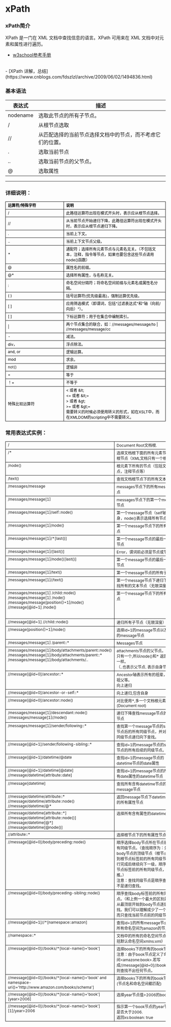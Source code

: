 # xPath

### xPath简介

XPath 是一门在 XML 文档中查找信息的语言。XPath 可用来在 XML 文档中对元素和属性进行遍历。

- [w3school参考手册](http://www.w3school.com.cn/xpath/index.asp)
<br/>
- [XPath 详解，总结](https://www.cnblogs.com/fdszlzl/archive/2009/06/02/1494836.html)

### 基本语法

| 表达式  		| 描述                 			   |
| -------------	|------------------------  |
| nodename	    | 选取此节点的所有子节点。    |
| /			    | 从根节点选取     		   |
| //			| 从匹配选择的当前节点选择文档中的节点，而不考虑它们的位置。|
| .			    | 选取当前节点  			   |
| ..			| 选取当前节点的父节点。        |
| @			    | 选取属性  		 	       |


---
### 详细说明：
<table style="border-collapse: collapse" border="0">
<tbody valign="top">
<thead>
<td style="width: 168px;border-right: black 0.5pt solid; padding-right: 7px; border-top: black 0.5pt solid; padding-left: 7px; border-left: black 0.5pt solid; border-bottom: black 0.5pt solid">
	<div><span style="font-size: 9pt; color: black"><strong>运算符/特殊字符</strong></span></div>
</td>
<td style="border-right: black 0.5pt solid; padding-right: 7px; border-top: black 0.5pt solid; padding-left: 7px; border-left: medium none; border-bottom: black 0.5pt solid">
	<div><span style="font-size: 9pt; color: black"><strong>说明</strong></span></div>
</td>
</thead>
<tr style="height: 18px">
<td style="border-right: black 0.5pt solid; padding-right: 7px; border-top: medium none; padding-left: 7px; border-left: black 0.5pt solid; border-bottom: black 0.5pt solid">
	<div><span style="font-size: 9pt; color: black">/ </span></div>
</td>
<td style="border-right: black 0.5pt solid; padding-right: 7px; border-top: medium none; padding-left: 7px; border-left: medium none; border-bottom: black 0.5pt solid">
	<div><span style="font-size: 9pt; color: black">此路径运算符出现在模式开头时，表示应从根节点选择。</span></div>
</td>
</tr>
<tr style="height: 18px">
<td style="border-right: black 0.5pt solid; padding-right: 7px; border-top: medium none; padding-left: 7px; border-left: black 0.5pt solid; border-bottom: black 0.5pt solid">
	<div><span style="font-size: 9pt; color: black">// </span></div>
</td>
<td style="border-right: black 0.5pt solid; padding-right: 7px; border-top: medium none; padding-left: 7px; border-left: medium none; border-bottom: black 0.5pt solid">
	<div><span style="font-size: 9pt; color: black">从当前节点开始递归下降，此路径运算符出现在模式开头时，表示应从根节点递归下降。</span></div>
</td>
</tr>
<tr style="height: 18px">
<td style="border-right: black 0.5pt solid; padding-right: 7px; border-top: medium none; padding-left: 7px; border-left: black 0.5pt solid; border-bottom: black 0.5pt solid">
	<div><span style="font-size: 9pt; color: black">. </span></div>
</td>
<td style="border-right: black 0.5pt solid; padding-right: 7px; border-top: medium none; padding-left: 7px; border-left: medium none; border-bottom: black 0.5pt solid">
	<div><span style="font-size: 9pt; color: black">当前上下文。</span></div>
</td>
</tr>
<tr style="height: 18px">
<td style="border-right: black 0.5pt solid; padding-right: 7px; border-top: medium none; padding-left: 7px; border-left: black 0.5pt solid; border-bottom: black 0.5pt solid">
	<div><span style="font-size: 9pt; color: black">.. </span></div>
</td>
<td style="border-right: black 0.5pt solid; padding-right: 7px; border-top: medium none; padding-left: 7px; border-left: medium none; border-bottom: black 0.5pt solid">
	<div><span style="font-size: 9pt; color: black">当前上下文节点父级。</span></div>
</td>
</tr>
<tr style="height: 18px">
<td style="border-right: black 0.5pt solid; padding-right: 7px; border-top: medium none; padding-left: 7px; border-left: black 0.5pt solid; border-bottom: black 0.5pt solid">
	<div><span style="font-size: 9pt; color: black">* </span></div>
</td>
<td style="border-right: black 0.5pt solid; padding-right: 7px; border-top: medium none; padding-left: 7px; border-left: medium none; border-bottom: black 0.5pt solid">
	<div><span style="font-size: 9pt; color: black">通配符；选择所有元素节点与元素名无关。（不包括文本，注释，指令等节点，如果也要包含这些节点请用node()函数）</span></div>
</td>
</tr>
<tr style="height: 18px">
<td style="border-right: black 0.5pt solid; padding-right: 7px; border-top: medium none; padding-left: 7px; border-left: black 0.5pt solid; border-bottom: black 0.5pt solid">
	<div><span style="font-size: 9pt; color: black">@ </span></div>
</td>
<td style="border-right: black 0.5pt solid; padding-right: 7px; border-top: medium none; padding-left: 7px; border-left: medium none; border-bottom: black 0.5pt solid">
	<div><span style="font-size: 9pt; color: black">属性名的前缀。</span></div>
</td>
</tr>
<tr style="height: 18px">
<td style="border-right: black 0.5pt solid; padding-right: 7px; border-top: medium none; padding-left: 7px; border-left: black 0.5pt solid; border-bottom: black 0.5pt solid">
	<div><span style="font-size: 9pt; color: black">@* </span></div>
</td>
<td style="border-right: black 0.5pt solid; padding-right: 7px; border-top: medium none; padding-left: 7px; border-left: medium none; border-bottom: black 0.5pt solid">
	<div><span style="font-size: 9pt; color: black">选择所有属性，与名称无关。</span></div>
</td>
</tr>
<tr style="height: 18px">
<td style="border-right: black 0.5pt solid; padding-right: 7px; border-top: medium none; padding-left: 7px; border-left: black 0.5pt solid; border-bottom: black 0.5pt solid">
	<div><span style="font-size: 9pt; color: black">: </span></div>
</td>
<td style="border-right: black 0.5pt solid; padding-right: 7px; border-top: medium none; padding-left: 7px; border-left: medium none; border-bottom: black 0.5pt solid">
	<div><span style="font-size: 9pt; color: black">命名空间分隔符；将命名空间前缀与元素名或属性名分隔。</span></div>
</td>
</tr>
<tr style="height: 18px">
<td style="border-right: black 0.5pt solid; padding-right: 7px; border-top: medium none; padding-left: 7px; border-left: black 0.5pt solid; border-bottom: black 0.5pt solid">
	<div><span style="font-size: 9pt; color: black">( ) </span></div>
</td>
<td style="border-right: black 0.5pt solid; padding-right: 7px; border-top: medium none; padding-left: 7px; border-left: medium none; border-bottom: black 0.5pt solid">
	<div><span style="font-size: 9pt; color: black">括号运算符(优先级最高)，强制运算优先级。</span></div>
</td>
</tr>
<tr style="height: 18px">
<td style="border-right: black 0.5pt solid; padding-right: 7px; border-top: medium none; padding-left: 7px; border-left: black 0.5pt solid; border-bottom: black 0.5pt solid">
	<div><span style="font-size: 9pt; color: black">[ ] </span></div>
</td>
<td style="border-right: black 0.5pt solid; padding-right: 7px; border-top: medium none; padding-left: 7px; border-left: medium none; border-bottom: black 0.5pt solid">
	<div><span style="font-size: 9pt; color: black">应用筛选模式（即谓词，包括"过滤表达式"和"轴（向前/向后）"）。</span></div>
</td>
</tr>
<tr style="height: 18px">
<td style="border-right: black 0.5pt solid; padding-right: 7px; border-top: medium none; padding-left: 7px; border-left: black 0.5pt solid; border-bottom: black 0.5pt solid">
	<div><span style="font-size: 9pt; color: black">[ ] </span></div>
</td>
<td style="border-right: black 0.5pt solid; padding-right: 7px; border-top: medium none; padding-left: 7px; border-left: medium none; border-bottom: black 0.5pt solid">
	<div><span style="font-size: 9pt; color: black">下标运算符；用于在集合中编制索引。</span></div>
</td>
</tr>
<tr style="height: 18px">
<td style="border-right: black 0.5pt solid; padding-right: 7px; border-top: medium none; padding-left: 7px; border-left: black 0.5pt solid; border-bottom: black 0.5pt solid">
	<div><span style="font-size: 9pt; color: black">| </span></div>
</td>
<td style="border-right: black 0.5pt solid; padding-right: 7px; border-top: medium none; padding-left: 7px; border-left: medium none; border-bottom: black 0.5pt solid">
	<div><span style="font-size: 9pt; color: black">两个节点集合的联合，如：//messages/message/to | //messages/message/cc</span></div>
</td>
</tr>
<tr style="height: 18px">
	<td style="border-right: black 0.5pt solid; padding-right: 7px; border-top: medium none; padding-left: 7px; border-left: black 0.5pt solid; border-bottom: black 0.5pt solid">
		<div><span style="font-size: 9pt; color: black">- </span></div>
	</td>
	<td style="border-right: black 0.5pt solid; padding-right: 7px; border-top: medium none; padding-left: 7px; border-left: medium none; border-bottom: black 0.5pt solid">
		<div><span style="font-size: 9pt; color: black">减法。</span></div>
	</td>
</tr>
<tr style="height: 18px">
<td style="border-right: black 0.5pt solid; padding-right: 7px; border-top: medium none; padding-left: 7px; border-left: black 0.5pt solid; border-bottom: black 0.5pt solid">
	<div><span style="font-size: 9pt; color: black">div，</span></div>
</td>
<td style="border-right: black 0.5pt solid; padding-right: 7px; border-top: medium none; padding-left: 7px; border-left: medium none; border-bottom: black 0.5pt solid">
	<div><span style="font-size: 9pt; color: black">浮点除法。</span></div>
</td>
</tr>
<tr style="height: 18px">
<td style="border-right: black 0.5pt solid; padding-right: 7px; border-top: medium none; padding-left: 7px; border-left: black 0.5pt solid; border-bottom: black 0.5pt solid">
	<div><span style="font-size: 9pt; color: black">and, or </span></div>
</td>
<td style="border-right: black 0.5pt solid; padding-right: 7px; border-top: medium none; padding-left: 7px; border-left: medium none; border-bottom: black 0.5pt solid">
	<div><span style="font-size: 9pt; color: black">逻辑运算。</span></div>
</td>
</tr>
<tr style="height: 18px">
<td style="border-right: black 0.5pt solid; padding-right: 7px; border-top: medium none; padding-left: 7px; border-left: black 0.5pt solid; border-bottom: black 0.5pt solid">
	<div><span style="font-size: 9pt; color: black">mod </span></div>
</td>
<td style="border-right: black 0.5pt solid; padding-right: 7px; border-top: medium none; padding-left: 7px; border-left: medium none; border-bottom: black 0.5pt solid">
	<div><span style="font-size: 9pt; color: black">求余。</span></div>
</td>
</tr>
<tr style="height: 18px">
<td style="border-right: black 0.5pt solid; padding-right: 7px; border-top: medium none; padding-left: 7px; border-left: black 0.5pt solid; border-bottom: black 0.5pt solid">
	<div><span style="font-size: 9pt">not()</span></div>
</td>
<td style="border-right: black 0.5pt solid; padding-right: 7px; border-top: medium none; padding-left: 7px; border-left: medium none; border-bottom: black 0.5pt solid">
	<div><span style="font-size: 9pt; color: black">逻辑非</span></div>
</td>
</tr>
<tr style="height: 18px">
<td style="border-right: black 0.5pt solid; padding-right: 7px; border-top: medium none; padding-left: 7px; border-left: black 0.5pt solid; border-bottom: black 0.5pt solid">
	<div><span style="font-size: 9pt">=</span></div>
</td>
<td style="border-right: black 0.5pt solid; padding-right: 7px; border-top: medium none; padding-left: 7px; border-left: medium none; border-bottom: black 0.5pt solid">
	<div><span style="font-size: 9pt; color: black">等于</span></div>
</td>
</tr>
<tr style="height: 18px">
<td style="border-right: black 0.5pt solid; padding-right: 7px; border-top: medium none; padding-left: 7px; border-left: black 0.5pt solid; border-bottom: black 0.5pt solid">
	<div><span style="font-size: 9pt; color: black">！=</span></div>
</td>
<td style="border-right: black 0.5pt solid; padding-right: 7px; border-top: medium none; padding-left: 7px; border-left: medium none; border-bottom: black 0.5pt solid">
	<div><span style="font-size: 9pt; color: black">不等于</span></div>
</td>
</tr>
<tr style="height: 18px">
<td style="border-right: black 0.5pt solid; padding-right: 7px; border-top: medium none; padding-left: 7px; border-left: black 0.5pt solid; border-bottom: black 0.5pt solid">
	<div><span style="font-size: 9pt; color: black">特殊比较运算符</span></div>
</td>
<td style="border-right: black 0.5pt solid; padding-right: 7px; border-top: medium none; padding-left: 7px; border-left: medium none; border-bottom: black 0.5pt solid">
	<div><span style="font-size: 9pt; color: black">&lt; 或者 &amp;lt; </span></div>
	<div><span style="font-size: 9pt; color: black">&lt;= 或者 &amp;lt;= </span></div>
	<div><span style="font-size: 9pt; color: black">&gt; 或者 &amp;gt; </span></div>
	<div><span style="font-size: 9pt; color: black">&gt;= 或者 &amp;gt;= </span></div>
	<div><span style="font-size: 9pt; color: black">需要转义的时候必须使用转义的形式，如在XSLT中，而在XMLDOM的scripting中不需要转义。</span></div>
</td>
</tr>
</tbody>
</table>


### 常用表达式实例：

<table style="border-collapse: collapse" border="0">
<tbody valign="top">
<tr>
<td style="border-right: black 0.5pt solid; padding-right: 7px; border-top: black 0.5pt solid; padding-left: 7px; border-left: black 0.5pt solid; border-bottom: black 0.5pt solid">
<div><span style="font-size: 9pt">/</span></div></td>
<td style="border-right: black 0.5pt solid; padding-right: 7px; border-top: black 0.5pt solid; padding-left: 7px; border-left: medium none; border-bottom: black 0.5pt solid">
<div><span style="font-size: 9pt">Document Root文档根.</span></div></td></tr>
<tr>
<td style="border-right: black 0.5pt solid; padding-right: 7px; border-top: medium none; padding-left: 7px; border-left: black 0.5pt solid; border-bottom: black 0.5pt solid">
<div><span style="font-size: 9pt">/*</span></div></td>
<td style="border-right: black 0.5pt solid; padding-right: 7px; border-top: medium none; padding-left: 7px; border-left: medium none; border-bottom: black 0.5pt solid">
<div><span style="font-size: 9pt">选择文档根下面的所有元素节点，即根节点（XML文档只有一个根节点）</span></div></td></tr>
<tr>
<td style="border-right: black 0.5pt solid; padding-right: 7px; border-top: medium none; padding-left: 7px; border-left: black 0.5pt solid; border-bottom: black 0.5pt solid">
<div><span style="font-size: 9pt">/node()</span></div></td>
<td style="border-right: black 0.5pt solid; padding-right: 7px; border-top: medium none; padding-left: 7px; border-left: medium none; border-bottom: black 0.5pt solid">
<div><span style="font-size: 9pt">根元素下所有的节点（包括文本节点，注释节点等）</span></div></td></tr>
<tr>
<td style="border-right: black 0.5pt solid; padding-right: 7px; border-top: medium none; padding-left: 7px; border-left: black 0.5pt solid; border-bottom: black 0.5pt solid">
<div><span style="font-size: 9pt">/text()</span></div></td>
<td style="border-right: black 0.5pt solid; padding-right: 7px; border-top: medium none; padding-left: 7px; border-left: medium none; border-bottom: black 0.5pt solid">
<div><span style="font-size: 9pt">查找文档根节点下的所有文本节点</span></div></td></tr>
<tr>
<td style="border-right: black 0.5pt solid; padding-right: 7px; border-top: medium none; padding-left: 7px; border-left: black 0.5pt solid; border-bottom: black 0.5pt solid">
<div><span style="font-size: 9pt">/messages/message</span></div></td>
<td style="border-right: black 0.5pt solid; padding-right: 7px; border-top: medium none; padding-left: 7px; border-left: medium none; border-bottom: black 0.5pt solid">
<div><span style="font-size: 9pt">messages节点下的所有message节点</span></div></td></tr>
<tr>
<td style="border-right: black 0.5pt solid; padding-right: 7px; border-top: medium none; padding-left: 7px; border-left: black 0.5pt solid; border-bottom: black 0.5pt solid">
<div><span style="font-size: 9pt">/messages/message[1]</span></div></td>
<td style="border-right: black 0.5pt solid; padding-right: 7px; border-top: medium none; padding-left: 7px; border-left: medium none; border-bottom: black 0.5pt solid">
<div><span style="font-size: 9pt">messages节点下的第一个message节点</span></div></td></tr>
<tr>
<td style="border-right: black 0.5pt solid; padding-right: 7px; border-top: medium none; padding-left: 7px; border-left: black 0.5pt solid; border-bottom: black 0.5pt solid">
<div><span style="font-size: 9pt">/messages/message[1]/self::node()</span></div></td>
<td style="border-right: black 0.5pt solid; padding-right: 7px; border-top: medium none; padding-left: 7px; border-left: medium none; border-bottom: black 0.5pt solid">
<div><span style="font-size: 9pt">第一个message节点（self轴表示自身，node()表示选择所有节点）</span></div></td></tr>
<tr>
<td style="border-right: black 0.5pt solid; padding-right: 7px; border-top: medium none; padding-left: 7px; border-left: black 0.5pt solid; border-bottom: black 0.5pt solid">
<div><span style="font-size: 9pt">/messages/message[1]/node()</span></div></td>
<td style="border-right: black 0.5pt solid; padding-right: 7px; border-top: medium none; padding-left: 7px; border-left: medium none; border-bottom: black 0.5pt solid">
<div><span style="font-size: 9pt">第一个message节点下的所有子节点</span></div></td></tr>
<tr>
<td style="border-right: black 0.5pt solid; padding-right: 7px; border-top: medium none; padding-left: 7px; border-left: black 0.5pt solid; border-bottom: black 0.5pt solid">
<div><span style="font-size: 9pt">/messages/message[1]/*[last()]</span></div></td>
<td style="border-right: black 0.5pt solid; padding-right: 7px; border-top: medium none; padding-left: 7px; border-left: medium none; border-bottom: black 0.5pt solid">
<div><span style="font-size: 9pt">第一个message节点的最后一个子节点</span></div></td></tr>
<tr>
<td style="border-right: black 0.5pt solid; padding-right: 7px; border-top: medium none; padding-left: 7px; border-left: black 0.5pt solid; border-bottom: black 0.5pt solid">
<div><span style="font-size: 9pt">/messages/message[1]/[last()]</span></div></td>
<td style="border-right: black 0.5pt solid; padding-right: 7px; border-top: medium none; padding-left: 7px; border-left: medium none; border-bottom: black 0.5pt solid">
<div><span style="font-size: 9pt">Error，谓词前必须是节点或节点集</span></div></td></tr>
<tr>
<td style="border-right: black 0.5pt solid; padding-right: 7px; border-top: medium none; padding-left: 7px; border-left: black 0.5pt solid; border-bottom: black 0.5pt solid">
<div><span style="font-size: 9pt">/messages/message[1]/node()[last()]</span></div></td>
<td style="border-right: black 0.5pt solid; padding-right: 7px; border-top: medium none; padding-left: 7px; border-left: medium none; border-bottom: black 0.5pt solid">
<div><span style="font-size: 9pt">第一个message节点的最后一个子节点</span></div></td></tr>
<tr>
<td style="border-right: black 0.5pt solid; padding-right: 7px; border-top: medium none; padding-left: 7px; border-left: black 0.5pt solid; border-bottom: black 0.5pt solid">
<div><span style="font-size: 9pt">/messages/message[1]/text()</span></div></td>
<td style="border-right: black 0.5pt solid; padding-right: 7px; border-top: medium none; padding-left: 7px; border-left: medium none; border-bottom: black 0.5pt solid">
<div><span style="font-size: 9pt">第一个message节点的所有子节点</span></div></td></tr>
<tr>
<td style="border-right: black 0.5pt solid; padding-right: 7px; border-top: medium none; padding-left: 7px; border-left: black 0.5pt solid; border-bottom: black 0.5pt solid">
<div><span style="font-size: 9pt">/messages/message[1]//text()</span></div></td>
<td style="border-right: black 0.5pt solid; padding-right: 7px; border-top: medium none; padding-left: 7px; border-left: medium none; border-bottom: black 0.5pt solid">
<div><span style="font-size: 9pt">第一个message节点下递归下降查找所有的文本节点（无限深度）</span></div></td></tr>
<tr style="height: 91px">
<td style="border-right: black 0.5pt solid; padding-right: 7px; border-top: medium none; padding-left: 7px; border-left: black 0.5pt solid; border-bottom: 0.5pt solid">
<div><span style="font-size: 9pt">/messages/message[1] /child::node() </span></div>
<div><span style="font-size: 9pt">/messages/message[1] /node() </span></div>
<div><span style="font-size: 9pt">/messages/message[position()=1]/node() </span></div>
<div><span style="font-size: 9pt">//message[@id=1] /node()</span></div></td>
<td style="border-right: black 0.5pt solid; padding-right: 7px; border-top: medium none; padding-left: 7px; border-left: medium none; border-bottom: 0.5pt solid">
<div><span style="font-size: 9pt">第一个message节点下的所有子节点</span></div></td></tr>
<tr style="height: 24px">
<td style="border-right: black 0.5pt solid; padding-right: 7px; border-top: medium none; padding-left: 7px; border-left: black 0.5pt solid; border-bottom: black 0.5pt solid">
<div><span style="font-size: 9pt">//message[@id=1] //child::node()</span></div></td>
<td style="border-right: black 0.5pt solid; padding-right: 7px; border-top: medium none; padding-left: 7px; border-left: medium none; border-bottom: black 0.5pt solid">
<div><span style="font-size: 9pt">递归所有子节点（无限深度）</span></div></td></tr>
<tr style="height: 24px">
<td style="border-right: black 0.5pt solid; padding-right: 7px; border-top: medium none; padding-left: 7px; border-left: black 0.5pt solid; border-bottom: black 0.5pt solid">
<div><span style="font-size: 9pt">//message[position()=1]/node()</span></div></td>
<td style="border-right: black 0.5pt solid; padding-right: 7px; border-top: medium none; padding-left: 7px; border-left: medium none; border-bottom: black 0.5pt solid">
<div><span style="font-size: 9pt">选择id=1的message节点以及id=0的message节点</span></div></td></tr>
<tr>
<td style="border-right: black 0.5pt solid; padding-right: 7px; border-top: medium none; padding-left: 7px; border-left: black 0.5pt solid; border-bottom: black 0.5pt solid">
<div><span style="font-size: 9pt">/messages/message[1] /parent::*</span></div></td>
<td style="border-right: black 0.5pt solid; padding-right: 7px; border-top: medium none; padding-left: 7px; border-left: medium none; border-bottom: black 0.5pt solid">
<div><span style="font-size: 9pt">Messages节点</span></div></td></tr>
<tr>
<td style="border-right: black 0.5pt solid; padding-right: 7px; border-top: medium none; padding-left: 7px; border-left: black 0.5pt solid; border-bottom: black 0.5pt solid">
<div><span style="font-size: 9pt">/messages/message[1]/body/attachments/parent::node() </span></div>
<div><span style="font-size: 9pt">/messages/message[1]/body/attachments/parent::* /messages/message[1]/body/attachments/..</span></div></td>
<td style="border-right: black 0.5pt solid; padding-right: 7px; border-top: medium none; padding-left: 7px; border-left: medium none; border-bottom: black 0.5pt solid">
<div><span style="font-size: 9pt">attachments节点的父节点。父节点只有一个,所以node()和* 返回结果一样。 </span></div>
<div><span style="font-size: 9pt">（..也表示父节点. 表示自身节点）</span></div></td></tr>
<tr>
<td style="border-right: black 0.5pt solid; padding-right: 7px; border-top: medium none; padding-left: 7px; border-left: black 0.5pt solid; border-bottom: black 0.5pt solid">
<div><span style="font-size: 9pt">//message[@id=0]/ancestor::*</span></div></td>
<td style="border-right: black 0.5pt solid; padding-right: 7px; border-top: medium none; padding-left: 7px; border-left: medium none; border-bottom: black 0.5pt solid">
<div><span style="font-size: 9pt">Ancestor轴表示所有的祖辈，父，祖父等。 </span></div>
<div><span style="font-size: 9pt">向上递归</span></div></td></tr>
<tr>
<td style="border-right: black 0.5pt solid; padding-right: 7px; border-top: medium none; padding-left: 7px; border-left: black 0.5pt solid; border-bottom: black 0.5pt solid">
<div><span style="font-size: 9pt">//message[@id=0]/ancestor-or-self::*</span></div></td>
<td style="border-right: black 0.5pt solid; padding-right: 7px; border-top: medium none; padding-left: 7px; border-left: medium none; border-bottom: black 0.5pt solid">
<div><span style="font-size: 9pt">向上递归,包含自身</span></div></td></tr>
<tr>
<td style="border-right: black 0.5pt solid; padding-right: 7px; border-top: medium none; padding-left: 7px; border-left: black 0.5pt solid; border-bottom: black 0.5pt solid">
<div><span style="font-size: 9pt">//message[@id=0]/ancestor::node()</span></div></td>
<td style="border-right: black 0.5pt solid; padding-right: 7px; border-top: medium none; padding-left: 7px; border-left: medium none; border-bottom: black 0.5pt solid">
<div><span style="font-size: 9pt">对比使用*,多一个文档根元素(Document root)</span></div></td></tr>
<tr>
<td style="border-right: black 0.5pt solid; padding-right: 7px; border-top: medium none; padding-left: 7px; border-left: black 0.5pt solid; border-bottom: black 0.5pt solid">
<div><span style="font-size: 9pt">/messages/message[1]/descendant::node() </span></div>
<div><span style="font-size: 9pt">//messages/message[1]//node()</span></div></td>
<td style="border-right: black 0.5pt solid; padding-right: 7px; border-top: medium none; padding-left: 7px; border-left: medium none; border-bottom: black 0.5pt solid">
<div><span style="font-size: 9pt">递归下降查找message节点的所有节点</span></div></td></tr>
<tr>
<td style="border-right: black 0.5pt solid; padding-right: 7px; border-top: medium none; padding-left: 7px; border-left: black 0.5pt solid; border-bottom: black 0.5pt solid">
<div><span style="font-size: 9pt">/messages/message[1]/sender/following::*</span></div></td>
<td style="border-right: black 0.5pt solid; padding-right: 7px; border-top: medium none; padding-left: 7px; border-left: medium none; border-bottom: black 0.5pt solid">
<div><span style="font-size: 9pt">查找第一个message节点的sender节点后的所有同级节点，并对每一个同级节点递归向下查找。</span></div></td></tr>
<tr>
<td style="border-right: black 0.5pt solid; padding-right: 7px; border-top: medium none; padding-left: 7px; border-left: black 0.5pt solid; border-bottom: black 0.5pt solid">
<div><span style="font-size: 9pt">//message[@id=1]/sender/following-sibling::*</span></div></td>
<td style="border-right: black 0.5pt solid; padding-right: 7px; border-top: medium none; padding-left: 7px; border-left: medium none; border-bottom: black 0.5pt solid">
<div><span style="font-size: 9pt">查找id=1的message节点的sender节点的所有后续的同级节点。</span></div></td></tr>
<tr>
<td style="border-right: black 0.5pt solid; padding-right: 7px; border-top: medium none; padding-left: 7px; border-left: black 0.5pt solid; border-bottom: black 0.5pt solid">
<div><span style="font-size: 9pt">//message[@id=1]/datetime/@date</span></div></td>
<td style="border-right: black 0.5pt solid; padding-right: 7px; border-top: medium none; padding-left: 7px; border-left: medium none; border-bottom: black 0.5pt solid">
<div><span style="font-size: 9pt">查找id=1的message节点的datetime节点的date属性</span></div></td></tr>
<tr>
<td style="border-right: black 0.5pt solid; padding-right: 7px; border-top: medium none; padding-left: 7px; border-left: black 0.5pt solid; border-bottom: black 0.5pt solid">
<div><span style="font-size: 9pt">//message[@id=1]/datetime[@date] </span></div>
<div><span style="font-size: 9pt">//message/datetime[attribute::date]</span></div></td>
<td style="border-right: black 0.5pt solid; padding-right: 7px; border-top: medium none; padding-left: 7px; border-left: medium none; border-bottom: black 0.5pt solid">
<div><span style="font-size: 9pt">查找id=1的message节点的所有含有date属性的datetime节点</span></div></td></tr>
<tr>
<td style="border-right: black 0.5pt solid; padding-right: 7px; border-top: medium none; padding-left: 7px; border-left: black 0.5pt solid; border-bottom: black 0.5pt solid">
<div><span style="font-size: 9pt">//message[datetime]</span></div></td>
<td style="border-right: black 0.5pt solid; padding-right: 7px; border-top: medium none; padding-left: 7px; border-left: medium none; border-bottom: black 0.5pt solid">
<div><span style="font-size: 9pt">查找所有含有datetime节点的message节点</span></div></td></tr>
<tr>
<td style="border-right: black 0.5pt solid; padding-right: 7px; border-top: medium none; padding-left: 7px; border-left: black 0.5pt solid; border-bottom: black 0.5pt solid">
<div><span style="font-size: 9pt">//message/datetime/attribute::* </span></div>
<div><span style="font-size: 9pt">//message/datetime/attribute::node() </span></div>
<div><span style="font-size: 9pt">//message/datetime/@*</span></div></td>
<td style="border-right: black 0.5pt solid; padding-right: 7px; border-top: medium none; padding-left: 7px; border-left: medium none; border-bottom: black 0.5pt solid">
<div><span style="font-size: 9pt">返回message节点下datetime节点的所有属性节点</span></div></td></tr>
<tr>
<td style="border-right: black 0.5pt solid; padding-right: 7px; border-top: medium none; padding-left: 7px; border-left: black 0.5pt solid; border-bottom: black 0.5pt solid">
<div><span style="font-size: 9pt">//message/datetime[attribute::*] </span></div>
<div><span style="font-size: 9pt">//message/datetime[attribute::node()] </span></div>
<div><span style="font-size: 9pt">//message/datetime[@*] </span></div>
<div><span style="font-size: 9pt">//message/datetime[@node()]</span></div></td>
<td style="border-right: black 0.5pt solid; padding-right: 7px; border-top: medium none; padding-left: 7px; border-left: medium none; border-bottom: black 0.5pt solid">
<div><span style="font-size: 9pt">选择所有含有属性的datetime节点</span></div></td></tr>
<tr>
<td style="border-right: black 0.5pt solid; padding-right: 7px; border-top: medium none; padding-left: 7px; border-left: black 0.5pt solid; border-bottom: black 0.5pt solid">
<div><span style="font-size: 9pt">//attribute::*</span></div></td>
<td style="border-right: black 0.5pt solid; padding-right: 7px; border-top: medium none; padding-left: 7px; border-left: medium none; border-bottom: black 0.5pt solid">
<div><span style="font-size: 9pt">选择根节点下的所有属性节点</span></div></td></tr>
<tr>
<td style="border-right: black 0.5pt solid; padding-right: 7px; border-top: medium none; padding-left: 7px; border-left: black 0.5pt solid; border-bottom: black 0.5pt solid">
<div><span style="font-size: 9pt">//message[@id=0]/body/preceding::node()</span></div></td>
<td style="border-right: black 0.5pt solid; padding-right: 7px; border-top: medium none; padding-left: 7px; border-left: medium none; border-bottom: black 0.5pt solid">
<div><span style="font-size: 9pt">顺序选择body节点所在节点前的所有同级节点。（查找顺序为：先找到body节点的顶级节点（根节点）,得到根节点标签前的所有同级节点，执行完成后继续向下一级，顺序得到该节点标签前的所有同级节点，依次类推。） </span></div>
<div><span style="font-size: 9pt">注意：查找同级节点是顺序查找，而不是递归查找。</span></div></td></tr>
<tr>
<td style="border-right: black 0.5pt solid; padding-right: 7px; border-top: medium none; padding-left: 7px; border-left: black 0.5pt solid; border-bottom: black 0.5pt solid">
<div><span style="font-size: 9pt">//message[@id=0]/body/preceding-sibling::node()</span></div></td>
<td style="border-right: black 0.5pt solid; padding-right: 7px; border-top: medium none; padding-left: 7px; border-left: medium none; border-bottom: black 0.5pt solid">
<div><span style="font-size: 9pt">顺序查找body标签前的所有同级节点。（和上例一个最大的区别是：不从最顶层开始到body节点逐层查找。我们可以理解成少了一个循环，而只查找当前节点前的同级节点）</span></div></td></tr>
<tr>
<td style="border-right: black 0.5pt solid; padding-right: 7px; border-top: medium none; padding-left: 7px; border-left: black 0.5pt solid; border-bottom: black 0.5pt solid">
<div><span style="font-size: 9pt">//message[@id=1]//*[namespace::amazon]</span></div></td>
<td style="border-right: black 0.5pt solid; padding-right: 7px; border-top: medium none; padding-left: 7px; border-left: medium none; border-bottom: black 0.5pt solid">
<div><span style="font-size: 9pt">查找id=1的所有message节点下的所有命名空间为amazon的节点。</span></div></td></tr>
<tr>
<td style="border-right: black 0.5pt solid; padding-right: 7px; border-top: medium none; padding-left: 7px; border-left: black 0.5pt solid; border-bottom: black 0.5pt solid">
<div><span style="font-size: 9pt">//namespace::*</span></div></td>
<td style="border-right: black 0.5pt solid; padding-right: 7px; border-top: medium none; padding-left: 7px; border-left: medium none; border-bottom: black 0.5pt solid">
<div><span style="font-size: 9pt">文档中的所有的命名空间节点。（包括默认命名空间xmlns:xml）</span></div></td></tr>
<tr>
<td style="border-right: black 0.5pt solid; padding-right: 7px; border-top: medium none; padding-left: 7px; border-left: black 0.5pt solid; border-bottom: black 0.5pt solid">
<div><span style="font-size: 9pt">//message[@id=0]//books/*[local-name()='book']</span></div></td>
<td style="border-right: black 0.5pt solid; padding-right: 7px; border-top: medium none; padding-left: 7px; border-left: medium none; border-bottom: black 0.5pt solid">
<div><span style="font-size: 9pt">选择books下的所有的book节点， </span></div>
<div><span style="font-size: 9pt">注意：由于book节点定义了命名空间&lt;amazone:book&gt;.若写成//message[@id=0]//books/book则查找不出任何节点。</span></div></td></tr>
<tr>
<td style="border-right: black 0.5pt solid; padding-right: 7px; border-top: medium none; padding-left: 7px; border-left: black 0.5pt solid; border-bottom: black 0.5pt solid">
<div><span style="font-size: 9pt">//message[@id=0]//books/*[local-name()='book' and namespace-uri()='http://www.amazon.com/books/schema']</span></div></td>
<td style="border-right: black 0.5pt solid; padding-right: 7px; border-top: medium none; padding-left: 7px; border-left: medium none; border-bottom: black 0.5pt solid">
<div><span style="font-size: 9pt">选择books下的所有的book节点，(节点名和命名空间都匹配) </span></div></td></tr>
<tr>
<td style="border-right: black 0.5pt solid; padding-right: 7px; border-top: medium none; padding-left: 7px; border-left: black 0.5pt solid; border-bottom: black 0.5pt solid">
<div><span style="font-size: 9pt">//message[@id=0]//books/*[local-name()='book'][year&gt;2006]</span></div></td>
<td style="border-right: black 0.5pt solid; padding-right: 7px; border-top: medium none; padding-left: 7px; border-left: medium none; border-bottom: black 0.5pt solid">
<div><span style="font-size: 9pt">选择year节点值&gt;2006的book节点</span></div></td></tr>
<tr>
<td style="border-right: black 0.5pt solid; padding-right: 7px; border-top: medium none; padding-left: 7px; border-left: black 0.5pt solid; border-bottom: black 0.5pt solid">
<div><span style="font-size: 9pt">//message[@id=0]//books/*[local-name()='book'][1]/year&gt;2006</span></div></td>
<td style="border-right: black 0.5pt solid; padding-right: 7px; border-top: medium none; padding-left: 7px; border-left: medium none; width: 340px; border-bottom: black 0.5pt solid; height: 18px">
<div><span style="font-size: 9pt">指示第一个book节点的year节点值是否大于2006. </span></div>
<div><span style="font-size: 9pt">返回xs:boolean: true</span></div></td></tr></tbody></table>